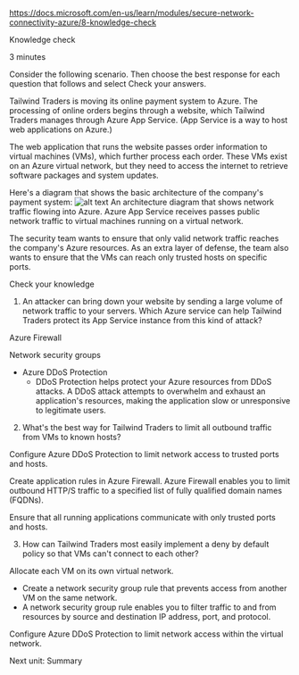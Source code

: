 https://docs.microsoft.com/en-us/learn/modules/secure-network-connectivity-azure/8-knowledge-check

Knowledge check

3 minutes

Consider the following scenario. Then choose the best response for each question that follows and select Check your answers.

Tailwind Traders is moving its online payment system to Azure. The processing of online orders begins through a website, which Tailwind Traders manages through Azure App Service. (App Service is a way to host web applications on Azure.)

The web application that runs the website passes order information to virtual machines (VMs), which further process each order. These VMs exist on an Azure virtual network, but they need to access the internet to retrieve software packages and system updates.

Here's a diagram that shows the basic architecture of the company's payment system:
![alt text](https://docs.microsoft.com/en-us/learn/azure-fundamentals/secure-network-connectivity-azure/media/8-architecture.png)
An architecture diagram that shows network traffic flowing into Azure. Azure App Service receives passes public network traffic to virtual machines running on a virtual network.


The security team wants to ensure that only valid network traffic reaches the company's Azure resources. As an extra layer of defense, the team also wants to ensure that the VMs can reach only trusted hosts on specific ports.

Check your knowledge

1. An attacker can bring down your website by sending a large volume of network traffic to your servers. Which Azure service can help Tailwind Traders protect its App Service instance from this kind of attack?

Azure Firewall

Network security groups

* Azure DDoS Protection
    * DDoS Protection helps protect your Azure resources from DDoS attacks. A DDoS attack attempts to overwhelm and exhaust an application's resources, making the application slow or unresponsive to legitimate users.


2. What's the best way for Tailwind Traders to limit all outbound traffic from VMs to known hosts?

Configure Azure DDoS Protection to limit network access to trusted ports and hosts.

Create application rules in Azure Firewall.
Azure Firewall enables you to limit outbound HTTP/S traffic to a specified list of fully qualified domain names (FQDNs).

Ensure that all running applications communicate with only trusted ports and hosts.

3. How can Tailwind Traders most easily implement a deny by default policy so that VMs can't connect to each other?

Allocate each VM on its own virtual network.

* Create a network security group rule that prevents access from another VM on the same network.
*    A network security group rule enables you to filter traffic to and from resources by source and destination IP address, port, and protocol.

Configure Azure DDoS Protection to limit network access within the virtual network.

Next unit: Summary

